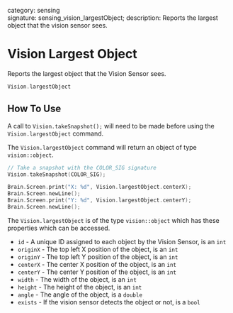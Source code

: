 category: sensing  
signature: sensing_vision_largestObject;
description: Reports the largest object that the vision sensor sees.

# Vision Largest Object

Reports the largest object that the Vision Sensor sees.

```cpp
Vision.largestObject
```

## How To Use
A call to `Vision.takeSnapshot();` will need to be made before using the `Vision.largestObject` command.

The `Vision.largestObject` command will return an object of type `vision::object`.


```cpp
// Take a snapshot with the COLOR_SIG signature
Vision.takeSnapshot(COLOR_SIG);

Brain.Screen.print("X: %d", Vision.largestObject.centerX);
Brain.Screen.newLine();
Brain.Screen.print("Y: %d", Vision.largestObject.centerY);
Brain.Screen.newLine();
```

The `Vision.largestObject` is of the type `vision::object` which has these properties which can be accessed.

- `id` - A unique ID assigned to each object by the Vision Sensor, is an `int`
- `originX` - The top left X position of the object, is an `int`
- `originY` - The top left Y position of the object, is an `int`
- `centerX` - The center X position of the object, is an `int`
- `centerY` - The center Y position of the object, is an `int`
- `width` - The width of the object, is an `int`
- `height` - The height of the object, is an `int`
- `angle` - The angle of the object, is a `double`
- `exists` - If the vision sensor detects the object or not, is a `bool`


<advanced>
</advanced>
